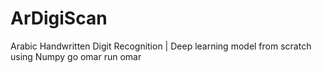 # ArDigiScan
Arabic Handwritten Digit Recognition | Deep learning model from scratch using Numpy
go omar
run omar
